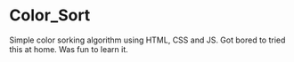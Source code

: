 # Color_Sort
Simple color sorking algorithm using HTML, CSS and JS.
Got bored to tried this at home. Was fun to learn it.
